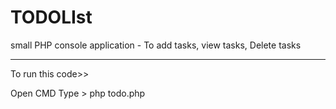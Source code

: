 # TODOLIst
small PHP console application - To add tasks, view tasks, Delete tasks

*************
To run this code>>

Open CMD 
Type > php todo.php